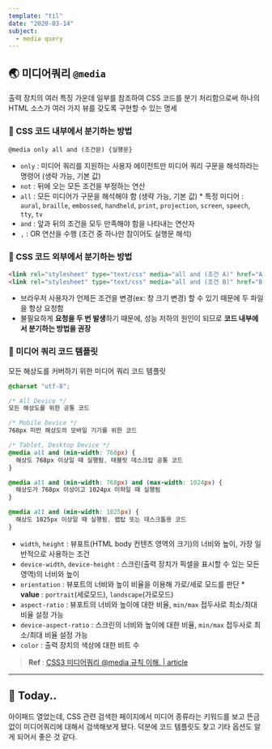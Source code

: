 ```yaml
---
template: "til"
date: "2020-03-14"
subject:
  - media query
---
```


## 🌏 미디어쿼리 `@media`

출력 장치의 여러 특징 가운데 일부를 참조하여 CSS 코드를 분기 처리함으로써 하나의 HTML 소스가 여러 가지 뷰를 갖도록 구현할 수 있는 명세

### 📍 CSS 코드 내부에서 분기하는 방법

```
@media only all and (조건문) {실행문}
```

- `only` : 미디어 쿼리를 지원하는 사용자 에이전트만 미디어 쿼리 구문을 해석하라는 명령어 (생략 가능, 기본 값)
- `not` : 뒤에 오는 모든 조건을 부정하는 연산
- `all` : 모든 미디어가 구문을 해석해야 함 (생략 가능, 기본 값) \* 특정 미디어 : `aural`, `braille`, `embossed`, `handheld`, `print`, `projection`, `screen`, `speech`, `tty`, `tv`
- `and` : 앞과 뒤의 조건을 모두 만족해야 함을 나타내는 연산자
- `,` : OR 연산을 수행 (조건 중 하나만 참이어도 실행문 해석)

### 📍 CSS 코드 외부에서 분기하는 방법

```html
<link rel="stylesheet" type="text/css" media="all and (조건 A)" href="A.css" />
<link rel="stylesheet" type="text/css" media="all and (조건 B)" href="B.css" />
```

- 브라우저 사용자가 언제든 조건을 변경(ex: 창 크기 변경) 할 수 있기 때문에 두 파일을 항상 요청함
- 불필요하게 **요청을 두 번 발생**하기 때문에, 성능 저하의 원인이 되므로 **코드 내부에서 분기하는 방법을 권장**

### 📍 미디어 쿼리 코드 템플릿

모든 해상도를 커버하기 위한 미디어 쿼리 코드 템플릿

```css
@charset "utf-8";

/* All Device */
모든 해상도를 위한 공통 코드

/* Mobile Device */
768px 미만 해상도의 모바일 기기를 위한 코드

/* Tablet, Desktop Device */
@media all and (min-width: 768px) {
  해상도 768px 이상일 때 실행됨, 태블릿 데스크탑 공통 코드
}

@media all and (min-width: 768px) and (max-width: 1024px) {
  해상도가 768px 이상이고 1024px 이하일 때 실행됨
}

@media all and (min-width: 1025px) {
  해상도 1025px 이상일 때 실행됨, 랩탑 또는 데스크톱용 코드
}
```

- `width`, `height` : 뷰포트(HTML body 컨텐츠 영역의 크기)의 너비와 높이, 가장 일반적으로 사용하는 조건
- `device-width`, `device-height` : 스크린(출력 장치가 픽셀을 표시할 수 있는 모든 영역)의 너비와 높이
- `orientation` : 뷰포트의 너비와 높이 비율을 이용해 가로/세로 모드를 판단 \* **value** : `portrait`(세로모드), `landscape`(가로모드)
- `aspect-ratio` : 뷰포트의 너비와 높이에 대한 비율, `min/max` 접두사로 최소/최대 비율 설정 가능
- `device-aspect-ratio` : 스크린의 너비와 높이에 대한 비율, `min/max` 접두사로 최소/최대 비율 설정 가능
- `color` : 출력 장치의 색상에 대한 비트 수

> **Ref** : [CSS3 미디어쿼리 @media 규칙 이해. | article](https://naradesign.github.io/article/media-query.html)

---

## 👻 Today..

아이패드 열었는데, CSS 관련 검색한 페이지에서 미디어 종류라는 키워드를 보고 뜬금없이 미디어쿼리에 대해서 검색해보게 됐다. 덕분에 코드 템플릿도 찾고 기타 옵션도 알게 되어서 좋은 것 같다.
